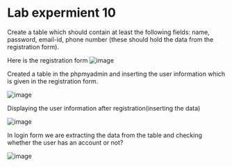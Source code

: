 # Lab expermient 10 
Create a table which should contain at least the following fields: name, password, email-id, phone number (these should hold the data from the registration form). 

Here is the registration form 
![image](https://user-images.githubusercontent.com/60500459/125250818-4c118600-e314-11eb-94b1-7e01df67a3e9.png)



Created a table in the phpmyadmin and inserting the user information which is given in the registration form.

![image](https://user-images.githubusercontent.com/60500459/125251383-dc4fcb00-e314-11eb-9377-40e4db9e248a.png)



Displaying the user information after registration(inserting the data)

![image](https://user-images.githubusercontent.com/60500459/125251577-1a4cef00-e315-11eb-884b-c1da57832c11.png)



In login form we are extracting the data from the table and checking whether the user has an account or not?

![image](https://user-images.githubusercontent.com/60500459/125250330-baa21400-e313-11eb-9f3b-5ab312948ed6.png)

